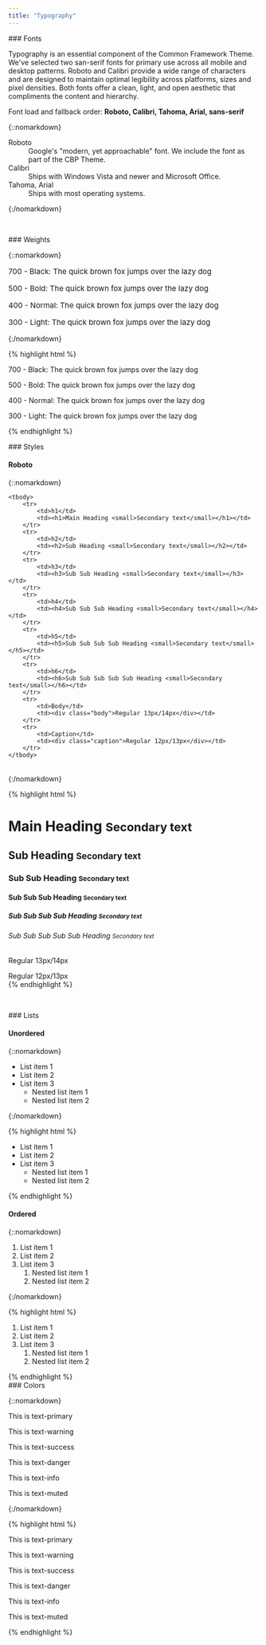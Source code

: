 ```yaml
---
title: "Typography"
---
```


<div class="pl-pattern">
### Fonts

Typography is an essential component of the Common Framework Theme. We've selected two san-serif fonts for primary use across all mobile and desktop patterns. Roboto and Calibri provide a wide range of characters and are designed to maintain optimal legibility across platforms, sizes and pixel densities. Both fonts offer a clean, light, and open aesthetic that compliments the content and hierarchy.



Font load and fallback order: __Roboto, Calibri, Tahoma, Arial, sans-serif__



{::nomarkdown}
<dl>
    <dt>Roboto</dt>
    <dd>Google's "modern, yet approachable" font. We include the font as part of the CBP Theme.</dd>
    <dt>Calibri</dt>
    <dd>Ships with Windows Vista and newer and Microsoft Office.</dd>
    <dt>Tahoma, Arial</dt>
    <dd>Ships with most operating systems.</dd>
</dl>
{:/nomarkdown}

&nbsp;

</div>

<div class="pl-pattern">
### Weights

{::nomarkdown}
<div class="pl-preview">
<div style="font-size: 15px">
  <p class="black">700 - Black: The quick brown fox jumps over the lazy dog</p>
  <p class="bold">500 - Bold: The quick brown fox jumps over the lazy dog</p>
  <p class="normal">400 - Normal: The quick brown fox jumps over the lazy dog</p>
  <p class="light">300 - Light: The quick brown fox jumps over the lazy dog</p>
</div>
</div>
{:/nomarkdown}

{% highlight html %}
    <p class="black">700 - Black: The quick brown fox jumps over the lazy dog</p>
    <p class="bold">500 - Bold: The quick brown fox jumps over the lazy dog</p>
    <p class="normal">400 - Normal: The quick brown fox jumps over the lazy dog</p>
    <p class="light">300 - Light: The quick brown fox jumps over the lazy dog</p>
{% endhighlight %}

</div>

<div class="pl-pattern">
### Styles

#### Roboto
{::nomarkdown}
<div class="pl-preview">
<table class="table table-borderless table-valign" style="width: 550px;">

    <tbody>
        <tr>
            <td>h1</td>
            <td><h1>Main Heading <small>Secondary text</small></h1></td>
        </tr>
        <tr>
            <td>h2</td>
            <td><h2>Sub Heading <small>Secondary text</small></h2></td>
        </tr>
        <tr>
            <td>h3</td>
            <td><h3>Sub Sub Heading <small>Secondary text</small></h3></td>
        </tr>
        <tr>
            <td>h4</td>
            <td><h4>Sub Sub Sub Heading <small>Secondary text</small></h4></td>
        </tr>
        <tr>
            <td>h5</td>
            <td><h5>Sub Sub Sub Sub Heading <small>Secondary text</small></h5></td>
        </tr>
        <tr>
            <td>h6</td>
            <td><h6>Sub Sub Sub Sub Sub Heading <small>Secondary text</small></h6></td>
        </tr>
        <tr>
            <td>Body</td>
            <td><div class="body">Regular 13px/14px</div></td>
        </tr>
        <tr>
            <td>Caption</td>
            <td><div class="caption">Regular 12px/13px</div></td>
        </tr>
    </tbody>
</table>
</div>
{:/nomarkdown}

{% highlight html %}
<h1>Main Heading <small>Secondary text</small></h1>
<h2>Sub Heading <small>Secondary text</small></h2>
<h3>Sub Sub Heading <small>Secondary text</small></h3>
<h4>Sub Sub Sub Heading <small>Secondary text</small></h4>
<h5>Sub Sub Sub Sub Heading <small>Secondary text</small></h5>
<h6>Sub Sub Sub Sub Sub Heading <small>Secondary text</small></h6>
<p>Regular 13px/14px</p>
<div class="caption">Regular 12px/13px</div>
{% endhighlight %}

&nbsp;
</div>

<div class="pl-pattern">
### Lists

#### Unordered
{::nomarkdown}
<div class="pl-preview">
<ul>
    <li>List item 1</li>
    <li>List item 2</li>
    <li>List item 3
        <ul>
            <li>Nested list item 1 </li>
            <li>Nested list item 2 </li>
        </ul>
    </li>
</ul>
</div>
{:/nomarkdown}

{% highlight html %}
<ul>
    <li>List item 1</li>
    <li>List item 2</li>
    <li>List item 3
        <ul>
            <li>Nested list item 1 </li>
            <li>Nested list item 2 </li>
        </ul>
    </li>
</ul>
{% endhighlight %}

#### Ordered
{::nomarkdown}
<div class="pl-preview">
<ol>
    <li>List item 1</li>
    <li>List item 2</li>
    <li>List item 3
        <ol>
            <li>Nested list item 1 </li>
            <li>Nested list item 2 </li>
        </ol>
    </li>
</ol>
</div>
{:/nomarkdown}

{% highlight html %}
<ol>
    <li>List item 1</li>
    <li>List item 2</li>
    <li>List item 3
        <ol>
            <li>Nested list item 1 </li>
            <li>Nested list item 2 </li>
        </ol>
    </li>
</ol>
{% endhighlight %}
</div>

<div class="pl-pattern">
### Colors

{::nomarkdown}
<div class="pl-preview">
<p class="text-primary">This is text-primary</p>
<p class="text-warning">This is text-warning</p>
<p class="text-success">This is text-success</p>
<p class="text-danger">This is text-danger</p>
<p class="text-info">This is text-info</p>
<p class="text-muted">This is text-muted</p>
</div>
{:/nomarkdown}

{% highlight html %}
<p class="text-primary">This is text-primary</p>
<p class="text-warning">This is text-warning</p>
<p class="text-success">This is text-success</p>
<p class="text-danger">This is text-danger</p>
<p class="text-info">This is text-info</p>
<p class="text-muted">This is text-muted</p>
{% endhighlight %}

</div>
